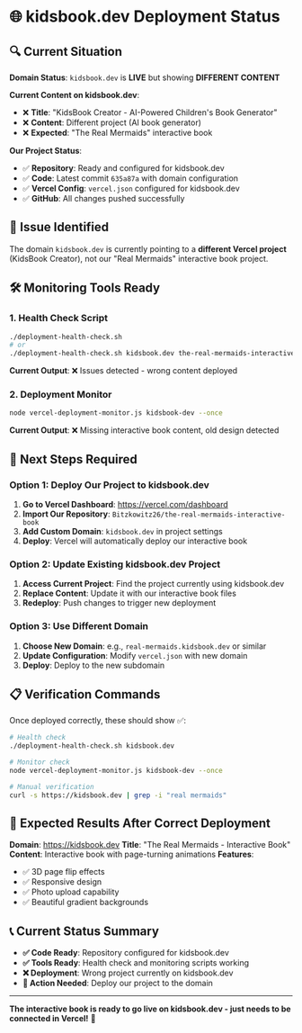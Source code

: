 # 🌐 kidsbook.dev Deployment Status

## 🔍 Current Situation

**Domain Status**: `kidsbook.dev` is **LIVE** but showing **DIFFERENT CONTENT**

**Current Content on kidsbook.dev**:
- ❌ **Title**: "KidsBook Creator - AI-Powered Children's Book Generator"
- ❌ **Content**: Different project (AI book generator)
- ❌ **Expected**: "The Real Mermaids" interactive book

**Our Project Status**:
- ✅ **Repository**: Ready and configured for kidsbook.dev
- ✅ **Code**: Latest commit `635a87a` with domain configuration
- ✅ **Vercel Config**: `vercel.json` configured for kidsbook.dev
- ✅ **GitHub**: All changes pushed successfully

## 🚨 Issue Identified

The domain `kidsbook.dev` is currently pointing to a **different Vercel project** (KidsBook Creator), not our "Real Mermaids" interactive book project.

## 🛠️ Monitoring Tools Ready

### 1. Health Check Script
```bash
./deployment-health-check.sh
# or
./deployment-health-check.sh kidsbook.dev the-real-mermaids-interactive-book
```

**Current Output**: ❌ Issues detected - wrong content deployed

### 2. Deployment Monitor
```bash
node vercel-deployment-monitor.js kidsbook-dev --once
```

**Current Output**: ❌ Missing interactive book content, old design detected

## 🎯 Next Steps Required

### Option 1: Deploy Our Project to kidsbook.dev
1. **Go to Vercel Dashboard**: https://vercel.com/dashboard
2. **Import Our Repository**: `Bitzkowitz26/the-real-mermaids-interactive-book`
3. **Add Custom Domain**: `kidsbook.dev` in project settings
4. **Deploy**: Vercel will automatically deploy our interactive book

### Option 2: Update Existing kidsbook.dev Project
1. **Access Current Project**: Find the project currently using kidsbook.dev
2. **Replace Content**: Update it with our interactive book files
3. **Redeploy**: Push changes to trigger new deployment

### Option 3: Use Different Domain
1. **Choose New Domain**: e.g., `real-mermaids.kidsbook.dev` or similar
2. **Update Configuration**: Modify `vercel.json` with new domain
3. **Deploy**: Deploy to the new subdomain

## 📋 Verification Commands

Once deployed correctly, these should show ✅:

```bash
# Health check
./deployment-health-check.sh kidsbook.dev

# Monitor check
node vercel-deployment-monitor.js kidsbook-dev --once

# Manual verification
curl -s https://kidsbook.dev | grep -i "real mermaids"
```

## 🎊 Expected Results After Correct Deployment

**Domain**: https://kidsbook.dev
**Title**: "The Real Mermaids - Interactive Book"
**Content**: Interactive book with page-turning animations
**Features**: 
- ✅ 3D page flip effects
- ✅ Responsive design
- ✅ Photo upload capability
- ✅ Beautiful gradient backgrounds

## 📞 Current Status Summary

- **✅ Code Ready**: Repository configured for kidsbook.dev
- **✅ Tools Ready**: Health check and monitoring scripts working
- **❌ Deployment**: Wrong project currently on kidsbook.dev
- **🎯 Action Needed**: Deploy our project to the domain

---

**The interactive book is ready to go live on kidsbook.dev - just needs to be connected in Vercel!** 🚀